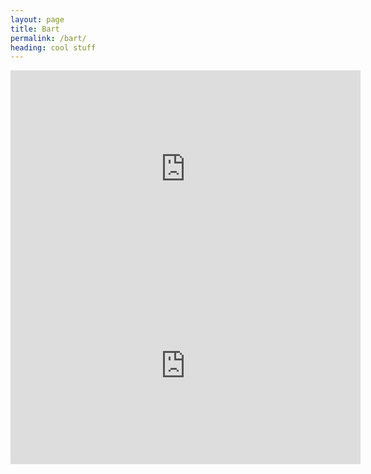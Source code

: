 ```yaml
---
layout: page
title: Bart
permalink: /bart/
heading: cool stuff
---
```


<iframe width="560" height="315" src="https://www.youtube.com/watch?v=_p93u4PV8_o" frameborder="0" allowfullscreen=""></iframe>

<iframe width="560" height="315" src="https://www.youtube.com/watch?v=0SWt6OQ4Nl4" frameborder="0" allowfullscreen=""></iframe>
